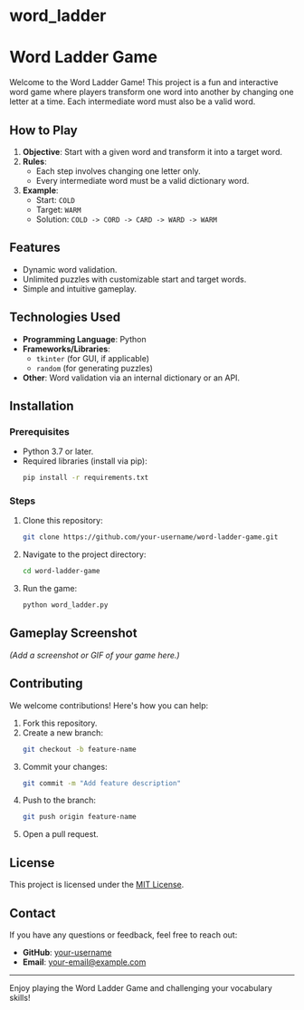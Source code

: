 # word_ladder
# Word Ladder Game

Welcome to the Word Ladder Game! This project is a fun and interactive word game where players transform one word into another by changing one letter at a time. Each intermediate word must also be a valid word.

## How to Play
1. **Objective**: Start with a given word and transform it into a target word.
2. **Rules**:
   - Each step involves changing one letter only.
   - Every intermediate word must be a valid dictionary word.
3. **Example**:
   - Start: `COLD`
   - Target: `WARM`
   - Solution: `COLD -> CORD -> CARD -> WARD -> WARM`

## Features
- Dynamic word validation.
- Unlimited puzzles with customizable start and target words.
- Simple and intuitive gameplay.

## Technologies Used
- **Programming Language**: Python
- **Frameworks/Libraries**: 
  - `tkinter` (for GUI, if applicable)
  - `random` (for generating puzzles)
- **Other**: Word validation via an internal dictionary or an API.

## Installation
### Prerequisites
- Python 3.7 or later.
- Required libraries (install via pip):
  ```bash
  pip install -r requirements.txt
  ```

### Steps
1. Clone this repository:
   ```bash
   git clone https://github.com/your-username/word-ladder-game.git
   ```
2. Navigate to the project directory:
   ```bash
   cd word-ladder-game
   ```
3. Run the game:
   ```bash
   python word_ladder.py
   ```

## Gameplay Screenshot
*(Add a screenshot or GIF of your game here.)*

## Contributing
We welcome contributions! Here's how you can help:
1. Fork this repository.
2. Create a new branch:
   ```bash
   git checkout -b feature-name
   ```
3. Commit your changes:
   ```bash
   git commit -m "Add feature description"
   ```
4. Push to the branch:
   ```bash
   git push origin feature-name
   ```
5. Open a pull request.

## License
This project is licensed under the [MIT License](LICENSE).

## Contact
If you have any questions or feedback, feel free to reach out:
- **GitHub**: [your-username](https://github.com/your-username)
- **Email**: your-email@example.com

---
Enjoy playing the Word Ladder Game and challenging your vocabulary skills!
